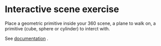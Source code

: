 # Interactive scene exercise

Place a geometric primitive inside your 360 scene, a plane to walk on, a primitive (cube, sphere or cylinder) to interct with.

See [documentation](https://aframe.io/docs/0.9.0/introduction/html-and-primitives.html) .
